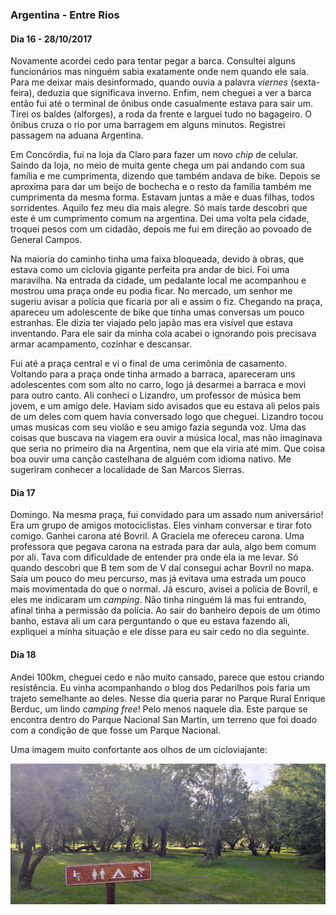 
### Argentina - Entre Rios

#### Dia 16 - 28/10/2017

Novamente acordei cedo para tentar pegar a barca.
Consultei alguns funcionários mas ninguém sabia exatamente onde nem quando ele saía.
Para me deixar mais desinformado, quando ouvia a palavra *viernes* (sexta-feira), deduzia que significava inverno.
Enfim, nem cheguei a ver a barca então fui até o terminal de ônibus onde casualmente estava para sair um.
Tirei os baldes (alforges), a roda da frente e larguei tudo no bagageiro.
O ônibus cruza o rio por uma barragem em alguns minutos.
Registrei passagem na aduana Argentina. 

Em Concórdia, fui na loja da Claro para fazer um novo *chip* de celular.
Saindo da loja, no meio de muita gente chega um pai andando com sua família e me cumprimenta, dizendo que também andava de bike.
Depois se aproxima para dar um beijo de bochecha e o resto da família também me cumprimenta da mesma forma.
Estavam juntas a mãe e duas filhas, todos sorridentes.
Aquilo fez meu dia mais alegre.
Só mais tarde descobri que este é um cumprimento comum na argentina.
Dei uma volta pela cidade, troquei pesos com um cidadão, depois me fui em direção ao povoado de General Campos. 

Na maioria do caminho tinha uma faixa bloqueada, devido à obras, que estava como um ciclovia gigante perfeita pra andar de bici.
Foi uma maravilha.
Na entrada da cidade, um pedalante local me acompanhou e mostrou uma praça onde eu podia ficar.
No mercado, um senhor me sugeriu avisar a polícia que ficaria por ali e assim o fiz.
Chegando na praça, apareceu um adolescente de bike que tinha umas conversas um pouco estranhas.
Ele dizia ter viajado pelo japão mas era visível que estava inventando.
Para ele sair da minha cola acabei o ignorando pois precisava armar acampamento, cozinhar e descansar. 

Fui até a praça central e vi o final de uma cerimônia de casamento.
Voltando para a praça onde tinha armado a barraca, apareceram uns adolescentes com som alto no carro, logo já desarmei a barraca e movi para outro canto.
Ali conheci o Lizandro, um professor de música bem jovem, e um amigo dele.
Haviam sido avisados que eu estava ali pelos pais de um deles com quem havia conversado logo que cheguei.
Lizandro tocou umas musicas com seu violão e seu amigo fazia segunda voz.
Uma das coisas que buscava na viagem era ouvir a música local, mas não imaginava que seria no primeiro dia na Argentina, nem que ela viria até mim.
Que coisa boa ouvir uma canção castelhana de alguém com idioma nativo.
Me sugeriram conhecer a localidade de San Marcos Sierras.

#### Dia 17

Domingo.
Na mesma praça, fui convidado para um assado num aniversário! Era um grupo de amigos motociclistas.
Eles vinham conversar e tirar foto comigo.
Ganhei carona até Bovril.
A Graciela me ofereceu carona.
Uma professora que pegava carona na estrada para dar aula, algo bem comum por ali.
Tava com dificuldade de entender pra onde ela ia me levar.
Só quando descobri que B tem som de V daí consegui achar Bovril no mapa.
Saía um pouco do meu percurso, mas já evitava uma estrada um pouco mais movimentada do que o normal.
Já escuro, avisei a polícia de Bovril, e eles me indicaram um *camping*.
Não tinha ninguém lá mas fui entrando, afinal tinha a permissão da polícia.
Ao sair do banheiro depois de um ótimo banho, estava ali um cara perguntando o que eu estava fazendo ali, expliquei a minha situação e ele disse para eu sair cedo no dia seguinte.

#### Dia 18

Andei 100km, cheguei cedo e não muito cansado, parece que estou criando resistência.
Eu vinha acompanhando o blog dos Pedarilhos pois faria um trajeto semelhante ao deles.
Nesse dia queria parar no Parque Rural Enrique Berduc, um lindo *camping free*! Pelo menos naquele dia.
Este parque se encontra dentro do Parque Nacional San Martin, um terreno que foi doado com a condição de que fosse um Parque Nacional.

Uma imagem muito confortante aos olhos de um cicloviajante:

![Parque Rural Enrique Berduc](./assets/parque-berduc.jpg)
